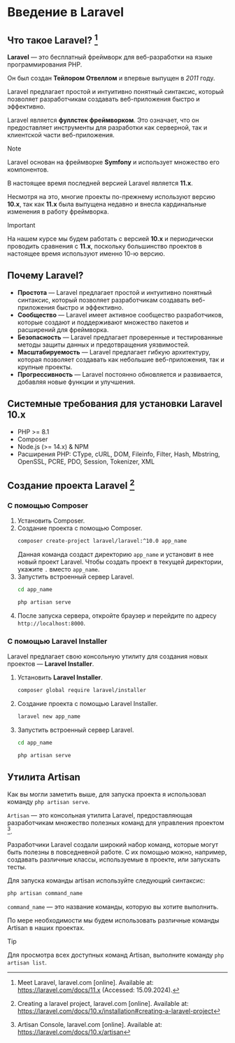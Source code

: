# Введение в Laravel

## Что такое Laravel? [^1]

**Laravel** — это бесплатный фреймворк для веб-разработки на языке программирования PHP.

Он был создан **Тейлором Отвеллом** и впервые выпущен в _2011_ году.

Laravel предлагает простой и интуитивно понятный синтаксис, который позволяет разработчикам создавать веб-приложения быстро и эффективно.

Laravel является **фуллстек фреймворком**. Это означает, что он предоставляет инструменты для разработки как серверной, так и клиентской части веб-приложения.

> [!NOTE]
> Laravel основан на фреймворке **Symfony** и использует множество его компонентов.

В настоящее время последней версией Laravel является **11.x**.

Несмотря на это, многие проекты по-прежнему используют версию **10.x**, так как **11.x** была выпущена недавно и внесла кардинальные изменения в работу фреймворка.

> [!IMPORTANT]
> На нашем курсе мы будем работать с версией **10.x** и периодически проводить сравнения с **11.x**, поскольку большинство проектов в настоящее время используют именно 10-ю версию.

## Почему Laravel?

- **Простота** — Laravel предлагает простой и интуитивно понятный синтаксис, который позволяет разработчикам создавать веб-приложения быстро и эффективно.
- **Сообщество** — Laravel имеет активное сообщество разработчиков, которые создают и поддерживают множество пакетов и расширений для фреймворка.
- **Безопасность** — Laravel предлагает проверенные и тестированные методы защиты данных и предотвращения уязвимостей.
- **Масштабируемость** — Laravel предлагает гибкую архитектуру, которая позволяет создавать как небольшие веб-приложения, так и крупные проекты.
- **Прогрессивность** — Laravel постоянно обновляется и развивается, добавляя новые функции и улучшения.

## Системные требования для установки Laravel 10.x

- PHP >= 8.1
- Composer
- Node.js (>= 14.x) & NPM
- Расширения PHP: CType, cURL, DOM, Fileinfo, Filter, Hash, Mbstring, OpenSSL, PCRE, PDO, Session, Tokenizer, XML

## Создание проекта Laravel [^2]

### С помощью Composer

1. Установить Composer.
2. Создание проекта с помощью Composer.
   ```sh
   composer create-project laravel/laravel:^10.0 app_name
   ```
   Данная команда создаст директорию `app_name` и установит в нее новый проект Laravel. Чтобы создать проект в текущей директории, укажите `.` вместо `app_name`.
3. Запустить встроенный сервер Laravel.
   ```sh
   cd app_name 

   php artisan serve
   ```
4. После запуска сервера, откройте браузер и перейдите по адресу `http://localhost:8000`.
   
### С помощью Laravel Installer

Laravel предлагает свою консольную утилиту для создания новых проектов — **Laravel Installer**.

1. Установить **Laravel Installer**.
   ```sh
   composer global require laravel/installer
   ```
2. Создание проекта с помощью Laravel Installer.
   ```sh
   laravel new app_name
   ```
3. Запустить встроенный сервер Laravel.
   ```sh
   cd app_name 

   php artisan serve
   ```

## Утилита Artisan

Как вы могли заметить выше, для запуска проекта я использовал команду `php artisan serve`.

`Artisan` — это консольная утилита Laravel, предоставляющая разработчикам множество полезных команд для управления проектом [^3].

Разработчики Laravel создали широкий набор команд, которые могут быть полезны в повседневной работе. С их помощью можно, например, создавать различные классы, используемые в проекте, или запускать тесты.

Для запуска команды artisan используйте следующий синтаксис:
```sh
php artisan command_name
```

`command_name` — это название команды, которую вы хотите выполнить.

По мере необходимости мы будем использовать различные команды Artisan в наших проектах.

> [!TIP]
> Для просмотра всех доступных команд Artisan, выполните команду `php artisan list`.

[^1]: Meet Laravel, laravel.com [online]. Available at: https://laravel.com/docs/11.x (Accessed: 15.09.2024).
[^2]: Creating a laravel project, laravel.com [online]. Available at: https://laravel.com/docs/10.x/installation#creating-a-laravel-project
[^3]: Artisan Console, laravel.com [online]. Available at: https://laravel.com/docs/10.x/artisan